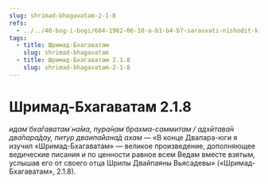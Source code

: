 ```yaml
---
slug: shrimad-bhagavatam-2-1-8
refs:
  - ../../40-bog-i-bogi/684-1982-06-10-a-b1-b4-b7-sarasvati-nishodit-k-brahme-ot-narayany-no-daet-klyuch-k-postizheniyu-krishny.md
tags:
  - title: Шримад-Бхагаватам
    slug: shrimad-bhagavatam
  - title: Шримад-Бхагаватам 2.1.8
    slug: shrimad-bhagavatam-2-1-8
---
```


# Шримад-Бхагаватам 2.1.8

*идам̇ бха̄гаватам̇ на̄ма, пура̄н̣ам̇ брахма-саммитам / адхӣтава̄н два̄пара̄дау, питур дваипа̄йана̄д ахам* — «В конце Двапара-юги я изучил «Шримад-Бхагаватам» — великое произведение, дополняющее ведические писания и по ценности равное всем Ведам вместе взятым, услышав его от своего отца Шрилы Двайпаяны Вьясадевы» («Шримад-Бхагаватам», 2.1.8).

